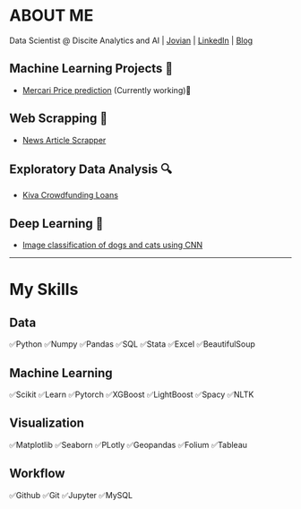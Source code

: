 # ABOUT ME
Data Scientist @ Discite Analytics and AI | [Jovian](https://jovian.ai/manishb27) | [LinkedIn](https://www.linkedin.com/in/manishb27/) | [Blog](https://medium.com/@manishb27)

## Machine Learning Projects 🔬
- [Mercari Price prediction](https://jovian.ai/manishb27/mercari-price-prediction-ml-project) (Currently working)👀

## Web Scrapping 🎰
- [News Article Scrapper](https://jovian.ai/manishb27/web-scraping)

## Exploratory Data Analysis 🔍
- [Kiva Crowdfunding Loans](https://jovian.ai/manishb27/kiva-loans-eda)

## Deep Learning 🔭
- [Image classification of dogs and cats using CNN](https://jovian.ai/manishb27/image-classification-dl-project-using-restnets-regularization)

____________________________

# **My Skills**
## Data

✅Python   ✅Numpy    ✅Pandas   ✅SQL    ✅Stata    ✅Excel    ✅BeautifulSoup

## Machine Learning

✅Scikit   ✅Learn    ✅Pytorch    ✅XGBoost    ✅LightBoost    ✅Spacy   ✅NLTK 

## Visualization

✅Matplotlib    ✅Seaborn    ✅PLotly    ✅Geopandas    ✅Folium    ✅Tableau

## Workflow

✅Github    ✅Git    ✅Jupyter    ✅MySQL


<!--
**manishb27/manishb27** is a ✨ _special_ ✨ repository because its `README.md` (this file) appears on your GitHub profile.

Here are some ideas to get you started:

- 🔭 I’m currently working on ...
- 🌱 I’m currently learning ...
- 👯 I’m looking to collaborate on ...
- 🤔 I’m looking for help with ...
- 💬 Ask me about ...
- 📫 How to reach me: ...
- 😄 Pronouns: ...
- ⚡ Fun fact: ...
-->

